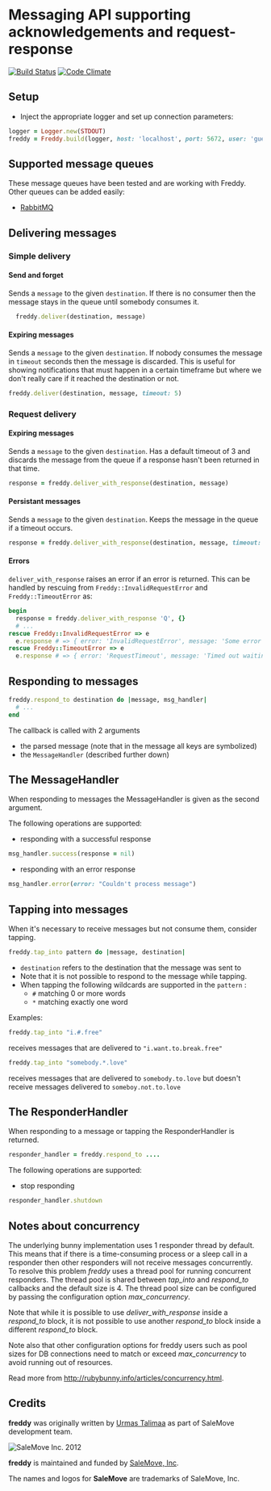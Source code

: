 # Messaging API supporting acknowledgements and request-response

[![Build Status](https://travis-ci.org/salemove/freddy.svg?branch=master)](https://travis-ci.org/salemove/freddy)
[![Code Climate](https://codeclimate.com/github/salemove/freddy/badges/gpa.svg)](https://codeclimate.com/github/salemove/freddy)

## Setup

* Inject the appropriate logger and set up connection parameters:

```ruby
logger = Logger.new(STDOUT)
freddy = Freddy.build(logger, host: 'localhost', port: 5672, user: 'guest', pass: 'guest')
```

## Supported message queues

These message queues have been tested and are working with Freddy. Other queues can be added easily:

* [RabbitMQ](https://www.rabbitmq.com/)

## Delivering messages

### Simple delivery

#### Send and forget
Sends a `message` to the given `destination`. If there is no consumer then the
message stays in the queue until somebody consumes it.
```ruby
  freddy.deliver(destination, message)
```

#### Expiring messages
Sends a `message` to the given `destination`. If nobody consumes the message in
`timeout` seconds then the message is discarded. This is useful for showing
notifications that must happen in a certain timeframe but where we don't really
care if it reached the destination or not.
```ruby
freddy.deliver(destination, message, timeout: 5)
```

### Request delivery
#### Expiring messages
Sends a `message` to the given `destination`. Has a default timeout of 3 and
discards the message from the queue if a response hasn't been returned in that
time.
```ruby
response = freddy.deliver_with_response(destination, message)
```

#### Persistant messages
Sends a `message` to the given `destination`. Keeps the message in the queue if
a timeout occurs.
```ruby
response = freddy.deliver_with_response(destination, message, timeout: 4, delete_on_timeout: false)
```

#### Errors
`deliver_with_response` raises an error if an error is returned. This can be handled by rescuing from `Freddy::InvalidRequestError` and `Freddy::TimeoutError` as:
```ruby
begin
  response = freddy.deliver_with_response 'Q', {}
  # ...
rescue Freddy::InvalidRequestError => e
  e.response # => { error: 'InvalidRequestError', message: 'Some error message' }
rescue Freddy::TimeoutError => e
  e.response # => { error: 'RequestTimeout', message: 'Timed out waiting for response' }
```

## Responding to messages
```ruby
freddy.respond_to destination do |message, msg_handler|
  # ...
end
```

The callback is called with 2 arguments
  * the parsed message (note that in the message all keys are symbolized)
  * the `MessageHandler` (described further down)

## The MessageHandler

When responding to messages the MessageHandler is given as the second argument.

The following operations are supported:

  * responding with a successful response
```ruby
msg_handler.success(response = nil)
```

  * responding with an error response
```ruby
msg_handler.error(error: "Couldn't process message")
```

## Tapping into messages
When it's necessary to receive messages but not consume them, consider tapping.

```ruby
freddy.tap_into pattern do |message, destination|
```

* `destination` refers to the destination that the message was sent to
* Note that it is not possible to respond to the message while tapping.
* When tapping the following wildcards are supported in the `pattern` :
  * `#` matching 0 or more words
  * `*` matching exactly one word

Examples:

```ruby
freddy.tap_into "i.#.free"
```

receives messages that are delivered to `"i.want.to.break.free"`

```ruby
freddy.tap_into "somebody.*.love"
```

receives messages that are delivered to `somebody.to.love` but doesn't receive messages delivered to `someboy.not.to.love`

## The ResponderHandler

When responding to a message or tapping the ResponderHandler is returned.
```ruby
responder_handler = freddy.respond_to ....
```

The following operations are supported:

  * stop responding
```ruby
responder_handler.shutdown
```


## Notes about concurrency

The underlying bunny implementation uses 1 responder thread by default. This means that if there is a time-consuming process or a sleep call in a responder then other responders will not receive messages concurrently.
To resolve this problem *freddy* uses a thread pool for running concurrent responders.
The thread pool is shared between *tap_into* and *respond_to* callbacks and the default size is 4.
The thread pool size can be configured by passing the configuration option *max_concurrency*.


Note that while it is possible to use *deliver_with_response* inside a *respond_to* block,
it is not possible to use another *respond_to* block inside a different *respond_to* block.


Note also that other configuration options for freddy users
such as pool sizes for DB connections need to match or exceed *max_concurrency*
to avoid running out of resources.

Read more from <http://rubybunny.info/articles/concurrency.html>.

## Credits

**freddy** was originally written by [Urmas Talimaa] as part of SaleMove development team.

![SaleMove Inc. 2012][SaleMove Logo]

**freddy** is maintained and funded by [SaleMove, Inc].

The names and logos for **SaleMove** are trademarks of SaleMove, Inc.

[Urmas Talimaa]: https://github.com/urmastalimaa?source=c "Urmas"
[SaleMove, Inc]: http://salemove.com/ "SaleMove Website"
[SaleMove Logo]: http://app.salemove.com/assets/logo.png "SaleMove Inc. 2012"
[Apache License]: http://choosealicense.com/licenses/apache/ "Apache License"
